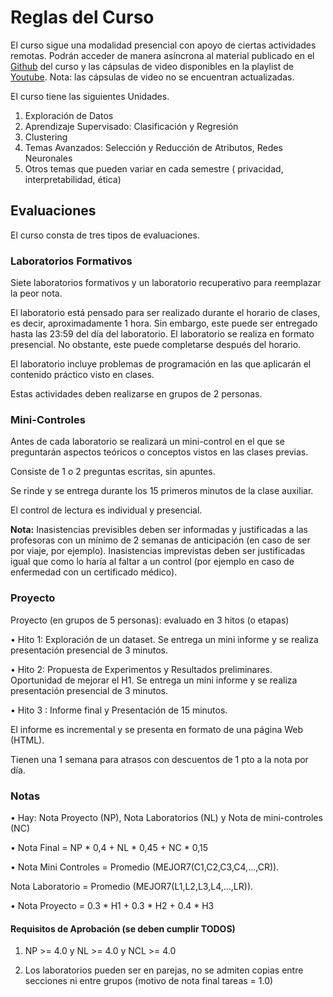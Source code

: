 # Reglas del Curso


El curso sigue una modalidad presencial con apoyo de ciertas actividades remotas. Podrán acceder de manera asíncrona al material publicado en el [Github](https://github.com/dccuchile/CC5206/) del curso y las cápsulas de video  disponibles en la playlist de [Youtube](https://www.youtube.com/playlist?list=PLKUV14d0mKnUXXfmhqqZdcsNGAuV2GZda).  Nota: las cápsulas de video no se encuentran actualizadas.


El curso tiene las siguientes Unidades.

1. Exploración de Datos
2. Aprendizaje Supervisado: Clasificación y Regresión 
3. Clustering
4. Temas Avanzados: Selección y Reducción de Atributos, Redes Neuronales
5. Otros temas que pueden variar en cada semestre ( privacidad, interpretabilidad,  ética)


## Evaluaciones

El curso consta de tres tipos de evaluaciones.


### Laboratorios Formativos


Siete laboratorios formativos y un laboratorio recuperativo para reemplazar la peor nota.

El laboratorio está pensado para ser realizado durante el horario de clases, es decir, aproximadamente 1 hora. Sin embargo, este puede ser entregado hasta las 23:59 del día del laboratorio. El laboratorio se realiza en formato presencial. No obstante, este puede completarse después del horario. 

El laboratorio incluye problemas de programación en las que aplicarán el contenido práctico visto en clases.

Estas actividades deben realizarse en grupos de 2 personas. 

### Mini-Controles

Antes de cada laboratorio se realizará un mini-control en el que se preguntarán aspectos teóricos o conceptos vistos en las clases previas. 

Consiste de 1 o 2 preguntas escritas, sin apuntes. 

Se rinde y se entrega durante los 15 primeros minutos de la clase auxiliar. 

El control de lectura es individual y presencial. 

**Nota:** Inasistencias previsibles deben ser informadas y justificadas a las profesoras con un mínimo de 2 semanas de anticipación (en caso de ser por viaje, por ejemplo). Inasistencias imprevistas deben ser justificadas igual que como lo haría al faltar a un control (por ejemplo en caso de enfermedad con un certificado médico).

### Proyecto

Proyecto (en grupos de 5 personas): evaluado en 3 hitos (o etapas)

• Hito 1: Exploración de un dataset. Se entrega un mini informe y se realiza presentación presencial de 3 minutos.

• Hito 2: Propuesta de Experimentos y Resultados preliminares. Oportunidad de mejorar el H1. Se entrega un mini informe y se realiza presentación presencial de 3 minutos. 

• Hito 3 : Informe final y Presentación de 15 minutos.

El informe es incremental y se presenta en formato de una página Web (HTML).

Tienen una 1 semana para atrasos con descuentos de 1 pto a la nota por día.


### Notas

• Hay: Nota Proyecto (NP), Nota Laboratorios (NL) y Nota de mini-controles (NC)

• Nota Final = NP * 0,4 + NL * 0,45 + NC * 0,15

• Nota Mini Controles = Promedio (MEJOR7(C1,C2,C3,C4,...,CR)). 

 Nota Laboratorio = Promedio (MEJOR7(L1,L2,L3,L4,...,LR)). 

• Nota Proyecto =  0.3 * H1 + 0.3 * H2 + 0.4 * H3   


#### Requisitos de Aprobación  (se deben cumplir TODOS)

1) NP >= 4.0 y NL >= 4.0 y NCL >= 4.0

2) Los laboratorios pueden ser en parejas, no se admiten copias entre secciones ni entre grupos (motivo de nota final tareas = 1.0)
